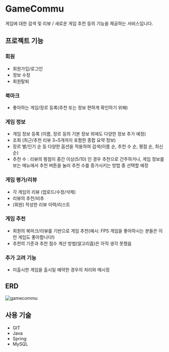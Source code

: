 # GameCommu
게임에 대한 검색 및 리뷰 / 새로운 게임 추천 등의 기능을 제공하는 서비스입니다.

## 프로젝트 기능
### 회원
- 회원가입/로그인
- 정보 수정
- 회원탈퇴
  
### 북마크
- 좋아하는 게임/장르 등록(추천 또는 정보 편하게 확인하기 위해)

### 게임 정보
- 게임 정보 등록 (이름, 장르 등의 기본 정보 외에도 다양한 정보 추가 예정)
- 조회 (최근/추천 리뷰 3~5개까지 포함한 종합 요약 정보)
- 장르 별/인기 순 등 다양한 옵션을 적용하여 검색(이름 순, 추천 수 순, 평점 순, 최신 순)
- 추천 수 : 리뷰의 평점이 중간 이상(5/10) 인 경우 추천으로 간주하거나, 게임 정보를 보는 메뉴에서 추천 버튼을 눌러 추천 수를 증가시키는 방법 중 선택할 예정

### 게임 평가/리뷰
- 각 게임의 리뷰 (업로드/수정/삭제)
- 리뷰의 추천/비추
- (회원) 작성한 리뷰 이력/리스트

### 게임 추천
- 회원의 북마크/리뷰를 기반으로 게임 추천(예시: FPS 게임을 좋아하시는 분들은 이런 게임도 좋아합니다!)
- 추천의 기준과 추천 점수 계산 방법(알고리즘)은 아직 생각 못했음

### 추가 고려 기능
- 미출시한 게임을 출시일 예약한 경우의 처리와 메시징

## ERD
![gamecommu](https://github.com/Ameri-Kano/GameCommu/assets/81066717/b5350fba-7c35-4ca8-8ae4-4a253be60492)

## 사용 기술
- GIT
- Java
- Spring
- MySQL

